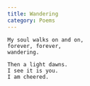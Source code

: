 ```yaml
---
title: Wandering
category: Poems
---
```


    My soul walks on and on,
    forever, forever,
    wandering.

    Then a light dawns.
    I see it is you.
    I am cheered.


